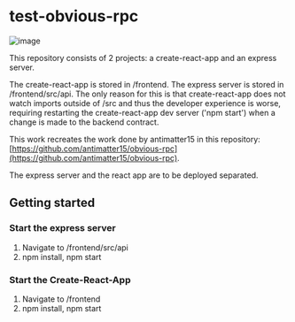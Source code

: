# test-obvious-rpc

![image](https://user-images.githubusercontent.com/35609369/187830657-9902f51e-bfdc-4b7a-809e-10420ade84d0.png)

This repository consists of 2 projects: a create-react-app and an express server. 

The create-react-app is stored in /frontend. The express server is stored in /frontend/src/api. The only reason for this is that create-react-app does not watch imports outside of /src and thus the developer experience is worse, requiring restarting the create-react-app dev server ('npm start') when a change is made to the backend contract. 

This work recreates the work done by antimatter15 in this repository: [https://github.com/antimatter15/obvious-rpc](https://github.com/antimatter15/obvious-rpc). 

The express server and the react app are to be deployed separated. 

## Getting started

### Start the express server

1. Navigate to /frontend/src/api
2. npm install, npm start

### Start the Create-React-App

1. Navigate to /frontend
2. npm install, npm start

